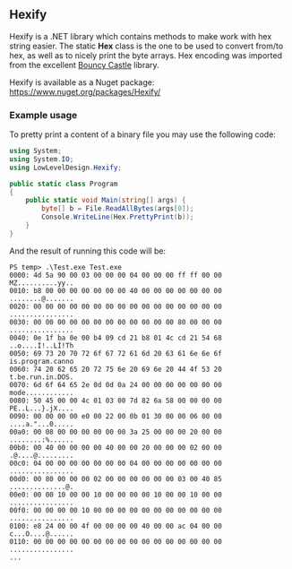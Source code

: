
## Hexify

Hexify is a .NET library which contains methods to make work with hex string easier. The static **Hex** class is the one to be used to convert from/to hex, as well as to nicely print the byte arrays. Hex encoding was imported from the excellent [Bouncy Castle](http://bouncycastle.org/csharp/index.html) library.

Hexify is available as a Nuget package: <https://www.nuget.org/packages/Hexify/>

### Example usage

To pretty print a content of a binary file you may use the following code:

```csharp
using System;
using System.IO;
using LowLevelDesign.Hexify;

public static class Program
{
    public static void Main(string[] args) {
        byte[] b = File.ReadAllBytes(args[0]);
        Console.WriteLine(Hex.PrettyPrint(b));
    }
}
```

And the result of running this code will be:

```
PS temp> .\Test.exe Test.exe
0000: 4d 5a 90 00 03 00 00 00 04 00 00 00 ff ff 00 00  MZ..........yy..
0010: b8 00 00 00 00 00 00 00 40 00 00 00 00 00 00 00  ........@.......
0020: 00 00 00 00 00 00 00 00 00 00 00 00 00 00 00 00  ................
0030: 00 00 00 00 00 00 00 00 00 00 00 00 80 00 00 00  ................
0040: 0e 1f ba 0e 00 b4 09 cd 21 b8 01 4c cd 21 54 68  ..o....Í!..LÍ!Th
0050: 69 73 20 70 72 6f 67 72 61 6d 20 63 61 6e 6e 6f  is.program.canno
0060: 74 20 62 65 20 72 75 6e 20 69 6e 20 44 4f 53 20  t.be.run.in.DOS.
0070: 6d 6f 64 65 2e 0d 0d 0a 24 00 00 00 00 00 00 00  mode............
0080: 50 45 00 00 4c 01 03 00 7d 82 6a 58 00 00 00 00  PE..L...}.jX....
0090: 00 00 00 00 e0 00 22 00 0b 01 30 00 00 06 00 00  ....a."...0.....
00a0: 00 08 00 00 00 00 00 00 3a 25 00 00 00 20 00 00  ........:%......
00b0: 00 40 00 00 00 00 40 00 00 20 00 00 00 02 00 00  .@....@.........
00c0: 04 00 00 00 00 00 00 00 04 00 00 00 00 00 00 00  ................
00d0: 00 80 00 00 00 02 00 00 00 00 00 00 03 00 40 85  ..............@.
00e0: 00 00 10 00 00 10 00 00 00 00 10 00 00 10 00 00  ................
00f0: 00 00 00 00 10 00 00 00 00 00 00 00 00 00 00 00  ................
0100: e8 24 00 00 4f 00 00 00 00 40 00 00 ac 04 00 00  c...O....@......
0110: 00 00 00 00 00 00 00 00 00 00 00 00 00 00 00 00  ................
...
```
